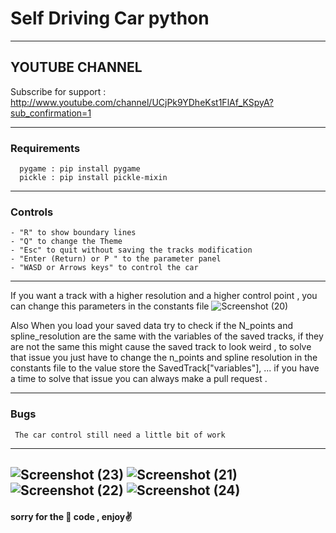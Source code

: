 # Self Driving Car python
---
## YOUTUBE CHANNEL
 Subscribe for support : http://www.youtube.com/channel/UCjPk9YDheKst1FlAf_KSpyA?sub_confirmation=1

---
### Requirements
      pygame : pip install pygame
      pickle : pip install pickle-mixin
---
### Controls
    - "R" to show boundary lines
    - "Q" to change the Theme
    - "Esc" to quit without saving the tracks modification
    - "Enter (Return) or P " to the parameter panel
    - "WASD or Arrows keys" to control the car
 
---
 If you want a track with a higher resolution and a higher control point , you can change this parameters in the constants file
 ![Screenshot (20)](https://user-images.githubusercontent.com/48150537/128978353-8ddea85c-c251-4166-b340-9864da70dfd8.png)
 
 Also When you load your saved data try to check if the N_points and spline_resolution are the same with the variables of the saved tracks, 
 if they are not the same this might  cause the saved track to look weird , to solve that issue you just have to change the n_points and 
 spline resolution in the constants file to the value store the   SavedTrack["variables"], ... 
 if you have a time to solve that issue you can always make a pull request .

---
### Bugs
     The car control still need a little bit of work
---
![Screenshot (23)](https://user-images.githubusercontent.com/48150537/128980799-61a1bbcf-256c-4d9f-809e-4e5dc0f0503e.png)
![Screenshot (21)](https://user-images.githubusercontent.com/48150537/128980922-f169e580-9038-46e2-9044-a2a186e24df3.png)
![Screenshot (22)](https://user-images.githubusercontent.com/48150537/128980925-1dc6ddb8-75a8-4e1e-b467-245d5270a145.png)
![Screenshot (24)](https://user-images.githubusercontent.com/48150537/128980800-4fc8ff33-d194-461f-9463-0689408447d9.png)
---
#### sorry for the 🍝 code , enjoy✌️
